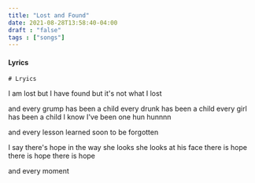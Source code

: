 ```yaml
---
title: "Lost and Found"
date: 2021-08-28T13:58:40-04:00
draft : "false"
tags : ["songs"]
---
```


<!--more-->

#### Lyrics

```
# Lryics
```
I am lost but I have found
but it's not what I lost

and every grump has been a child
every drunk has been a child
every girl has been a child
I know I've been one hun hunnnn

and every lesson learned soon to be forgotten

I say there's hope
in the way
she looks she looks at his face
there is hope there is hope there is hope

and every moment

```

```

<!--
♩     Musical quarter note     &#9833;
♪     Musical eighth note      &#9834;
♫     Musical single bar note  &#9835;
♬     Musical double bar note  &#9836;
𝄪     Double sharp note                  &#119082;
𝄆     Musical Symbol Left Repeat Sign    &#x1D106;
𝄇     Musical Symbol Right Repeat Sign   &#x1D107;
𝄈     Musical Symbol Repeat Dots         &#x1D108;
𝄐     Musical Symbol Fermata             &#x1D110;
𝄑     Musical Symbol Fermata Below       &#x1D111;
𝄒     Musical Symbol Breath Mark         &#x1D112;
𝆒     Musical Symbol Crescendo           &#x1D192;
𝆓     Musical Symbol Decrescendo         &#x1D193;
𝄫     Double flat note                   &#119083;
𝄞     G clef     &#119070;
𝄢     F clef     &#119074;
𝄡     C clef     &#119073; -->
